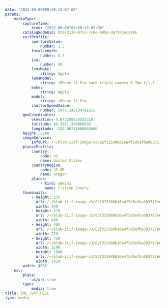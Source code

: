 ```yaml
---
date: "2022-09-08T09:50:13-07:00"
params:
    mediaType:
        captureTime:
            time: "2022-09-08T09:50:13-07:00"
        catalogNodeUid: 0197d130-97cd-7c6e-b9b6-da7183ec296b
        exifProfile:
            apertureValue:
                number: 1.5
            focalLength:
                number: 5.7
            iso:
                number: 50
            lensMake:
                string: Apple
            lensModel:
                string: iPhone 13 Pro back triple camera 5.7mm f/1.5
            make:
                string: Apple
            model:
                string: iPhone 13 Pro
            shutterSpeedValue:
                number: 5076.142134791915
        geoCoordinates:
            elevation: 5.677258625552318
            latitude: 46.20911388888889
            longitude: -123.96731666666666
        height: 2268
        imageService:
            infoUrl: /~/blob-iiif-image-v3/82f325080b16e4f5d5efba003717e6269f25bf01597d2e6e99500409d2ba1181/info.json
        placesProfile:
            country:
                code: US
                name: United States
            countryRegion:
                code: US-OR
                name: Oregon
            places:
                - kind: admin2
                  name: Clatsop County
        thumbnails:
            - height: 135
              url: /~/blob-iiif-image-v3/82f325080b16e4f5d5efba003717e6269f25bf01597d2e6e99500409d2ba1181/full/240%2C135/0/default.jpg
              width: 240
            - height: 270
              url: /~/blob-iiif-image-v3/82f325080b16e4f5d5efba003717e6269f25bf01597d2e6e99500409d2ba1181/full/480%2C270/0/default.jpg
              width: 480
            - height: 405
              url: /~/blob-iiif-image-v3/82f325080b16e4f5d5efba003717e6269f25bf01597d2e6e99500409d2ba1181/full/720%2C405/0/default.jpg
              width: 720
            - height: 720
              url: /~/blob-iiif-image-v3/82f325080b16e4f5d5efba003717e6269f25bf01597d2e6e99500409d2ba1181/full/1280%2C720/0/default.jpg
              width: 1280
            - height: 1080
              url: /~/blob-iiif-image-v3/82f325080b16e4f5d5efba003717e6269f25bf01597d2e6e99500409d2ba1181/full/1920%2C1080/0/default.jpg
              width: 1920
        width: 4032
    nav:
        place:
            us/or: true
        type:
            media: true
title: IMG_3847.HEIC
type: media
---
```

